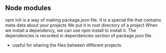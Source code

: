 ## Node modules 

npm init is a way of making package.json file.
It is a special file that contains meta data about your projects
We put it in root directory of a project
When we install a dependency, we can use npm install to install it.
The dependencies is recorded in dependencies section of package.json file.
- useful for sharing the files between different projects.